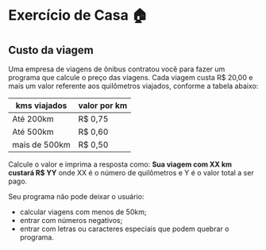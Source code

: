 # Exercício de Casa 🏠 

## Custo da viagem

Uma empresa de viagens de ônibus contratou você para fazer um programa que calcule o preço das viagens. Cada viagem custa R$ 20,00 e mais um valor referente aos quilômetros viajados, conforme a tabela abaixo:

| kms viajados | valor por km |
| --- | --- |
| Até 200km | R$ 0,75 |
| Até 500km | R$ 0,60 |
| mais de 500km | R$ 0,50 |

Calcule o valor e imprima a resposta como:
**Sua viagem com XX km custará R$ YY**
onde XX é o número de quilômetros e Y é o valor total a ser pago.

Seu programa não pode deixar o usuário:
- calcular viagens com menos de 50km;
- entrar com números negativos;
- entrar com letras ou caracteres especiais que podem quebrar o programa.

